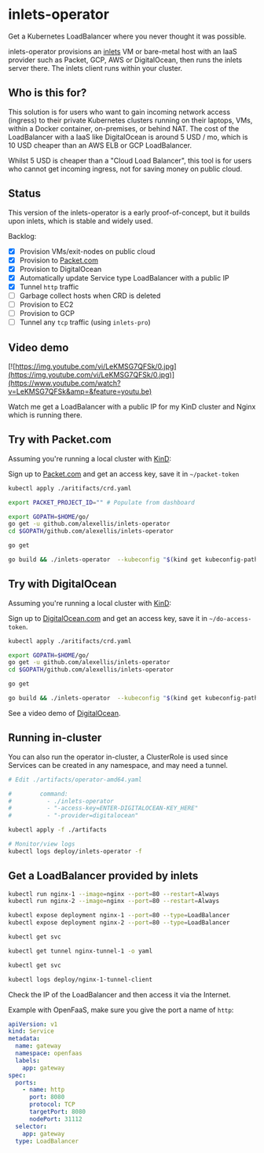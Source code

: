 # inlets-operator

Get a Kubernetes LoadBalancer where you never thought it was possible.

inlets-operator provisions an [inlets](https://inlets.dev) VM or bare-metal host with an IaaS provider such as Packet, GCP, AWS or DigitalOcean, then runs the inlets server there. The inlets client runs within your cluster.

## Who is this for?

This solution is for users who want to gain incoming network access (ingress) to their private Kubernetes clusters running on their laptops, VMs, within a Docker container, on-premises, or behind NAT. The cost of the LoadBalancer with a IaaS like DigitalOcean is around 5 USD / mo, which is 10 USD cheaper than an AWS ELB or GCP LoadBalancer.

Whilst 5 USD is cheaper than a "Cloud Load Balancer", this tool is for users who cannot get incoming ingress, not for saving money on public cloud.

## Status

This version of the inlets-operator is a early proof-of-concept, but it builds upon inlets, which is stable and widely used.

Backlog:
- [x] Provision VMs/exit-nodes on public cloud
- [x] Provision to [Packet.com](https://packet.com)
- [x] Provision to DigitalOcean
- [x] Automatically update Service type LoadBalancer with a public IP
- [x] Tunnel `http` traffic
- [ ] Garbage collect hosts when CRD is deleted
- [ ] Provision to EC2
- [ ] Provision to GCP
- [ ] Tunnel any `tcp` traffic (using `inlets-pro`)

## Video demo

[![https://img.youtube.com/vi/LeKMSG7QFSk/0.jpg](https://img.youtube.com/vi/LeKMSG7QFSk/0.jpg)](https://www.youtube.com/watch?v=LeKMSG7QFSk&amp=&feature=youtu.be)

Watch me get a LoadBalancer with a public IP for my KinD cluster and Nginx which is running there.

## Try with Packet.com

Assuming you're running a local cluster with [KinD](https://github.com/kubernetes-sigs/kind):

Sign up to [Packet.com](https://packet.com) and get an access key, save it in `~/packet-token`

```sh
kubectl apply ./aritifacts/crd.yaml

export PACKET_PROJECT_ID=""	# Populate from dashboard

export GOPATH=$HOME/go/
go get -u github.com/alexellis/inlets-operator
cd $GOPATH/github.com/alexellis/inlets-operator

go get

go build && ./inlets-operator  --kubeconfig "$(kind get kubeconfig-path --name="kind")" --access-key=$(cat ~/packet-token) --project-id="${PACKET_PROJECT_ID}"
```

## Try with DigitalOcean

Assuming you're running a local cluster with [KinD](https://github.com/kubernetes-sigs/kind):

Sign up to [DigitalOcean.com](https://DigitalOcean.com) and get an access key, save it in `~/do-access-token`.

```sh
kubectl apply ./aritifacts/crd.yaml

export GOPATH=$HOME/go/
go get -u github.com/alexellis/inlets-operator
cd $GOPATH/github.com/alexellis/inlets-operator

go get

go build && ./inlets-operator  --kubeconfig "$(kind get kubeconfig-path --name="kind")" --access-key=$(cat ~/do-access-token) --provider digitalocean
```

See a video demo of [DigitalOcean](https://youtu.be/c6DTrNk9zRk).

## Running in-cluster

You can also run the operator in-cluster, a ClusterRole is used since Services can be created in any namespace, and may need a tunnel.

```sh
# Edit ./artifacts/operator-amd64.yaml

#        command:
#          - ./inlets-operator
#          - "-access-key=ENTER-DIGITALOCEAN-KEY_HERE"
#          - "-provider=digitalocean"

kubectl apply -f ./artifacts

# Monitor/view logs
kubectl logs deploy/inlets-operator -f
```

## Get a LoadBalancer provided by inlets

```sh
kubectl run nginx-1 --image=nginx --port=80 --restart=Always
kubectl run nginx-2 --image=nginx --port=80 --restart=Always

kubectl expose deployment nginx-1 --port=80 --type=LoadBalancer
kubectl expose deployment nginx-2 --port=80 --type=LoadBalancer

kubectl get svc

kubectl get tunnel nginx-tunnel-1 -o yaml

kubectl get svc

kubectl logs deploy/nginx-1-tunnel-client
```

Check the IP of the LoadBalancer and then access it via the Internet.

Example with OpenFaaS, make sure you give the port a name of `http`:

```yaml
apiVersion: v1
kind: Service
metadata:
  name: gateway
  namespace: openfaas
  labels:
    app: gateway
spec:
  ports:
    - name: http
      port: 8080
      protocol: TCP
      targetPort: 8080
      nodePort: 31112
  selector:
    app: gateway
  type: LoadBalancer
  ```
